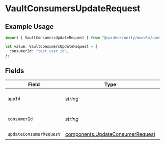 # VaultConsumersUpdateRequest

## Example Usage

```typescript
import { VaultConsumersUpdateRequest } from "@apideck/unify/models/operations";

let value: VaultConsumersUpdateRequest = {
  consumerId: "test_user_id",
};
```

## Fields

| Field                                                                                | Type                                                                                 | Required                                                                             | Description                                                                          | Example                                                                              |
| ------------------------------------------------------------------------------------ | ------------------------------------------------------------------------------------ | ------------------------------------------------------------------------------------ | ------------------------------------------------------------------------------------ | ------------------------------------------------------------------------------------ |
| `appId`                                                                              | *string*                                                                             | :heavy_minus_sign:                                                                   | The ID of your Unify application                                                     | dSBdXd2H6Mqwfg0atXHXYcysLJE9qyn1VwBtXHX                                              |
| `consumerId`                                                                         | *string*                                                                             | :heavy_check_mark:                                                                   | ID of the consumer to return                                                         | test_user_id                                                                         |
| `updateConsumerRequest`                                                              | [components.UpdateConsumerRequest](../../models/components/updateconsumerrequest.md) | :heavy_check_mark:                                                                   | N/A                                                                                  |                                                                                      |